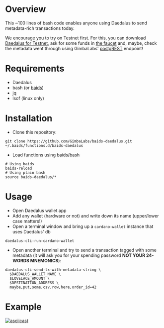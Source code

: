 # Overview

This ~100 lines of bash code enables anyone using Daedalus to send metadata-rich transactions today.

We encourage you to try on Testnet first. For this, you can download [Daedalus for Testnet][daedalus-testnet], ask for some funds in [the faucet][testnet-faucet] and, maybe, check the metadata went through using GimbaLabs' [postgREST][gimbalabs-postgrest] endpoint!

[daedalus-testnet]: https://developers.cardano.org/en/testnets/cardano/get-started/wallet/
[testnet-faucet]: https://developers.cardano.org/en/testnets/cardano/tools/faucet/
[gimbalabs-postgrest]: https://gimbalabs.com/#/open-source-apis/postgrest-api

# Requirements

* Daedalus
* bash (or [baids][baids])
* jq
* lsof (linux only) 

[baids]: https://github.com/rcmorano/baids

# Installation

* Clone this repository:
```
git clone https://github.com/GimbaLabs/baids-daedalus.git ~/.baids/functions.d/baids-daedalus
```
* Load functions using baids/bash
```
# Using baids
baids-reload
# Using plain bash
source baids-daedalus/*
```

# Usage

* Open Daedalus wallet app
* Add any wallet (hardware or not) and write down its name (upper/lower case matters!)
* Open a terminal window and bring up a `cardano-wallet` instance that uses Daedalus' db
```
daedalus-cli-run-cardano-wallet
```
* Open another terminal and try to send a transaction tagged with some metadata (it will ask you for your spending password **NOT YOUR 24-WORDS MNEMONICS**):
```
daedalus-cli-send-tx-with-metadata-string \
  $DAEDALUS_WALLET_NAME \
  $LOVELACE_AMOUNT \
  $DESTINATION_ADDRESS \
  maybe,put,some,csv,row,here,order_id=42
```

# Example

[![asciicast](https://asciinema.org/a/377053.svg)](https://asciinema.org/a/377053)
